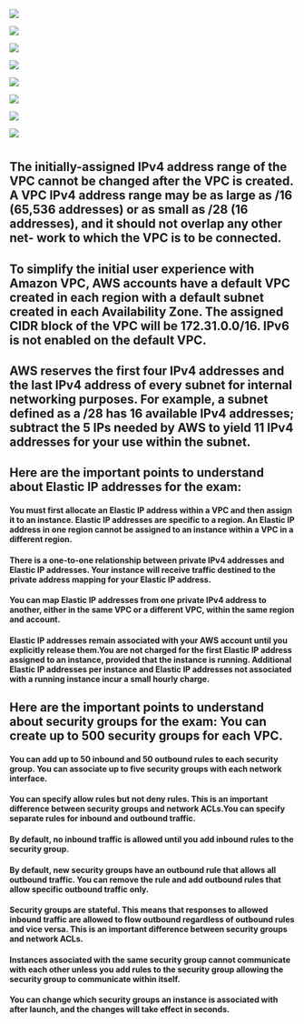 ![](https://user-images.githubusercontent.com/26511983/70856789-aaf8ea00-1ea8-11ea-8a4d-d26e81c18016.png)

![](https://user-images.githubusercontent.com/26511983/71448911-b9e16700-2708-11ea-982d-70c156959691.png)

![](https://user-images.githubusercontent.com/26511983/71448990-2741c780-270a-11ea-8955-bfbd1a96ddbd.png)

![](https://user-images.githubusercontent.com/26511983/71449110-037f8100-270c-11ea-96f0-9b23426d5a8d.png)

![](https://user-images.githubusercontent.com/26511983/71449167-16df1c00-270d-11ea-95e5-4eda20becdec.png)

![](https://user-images.githubusercontent.com/26511983/71449169-370edb00-270d-11ea-97df-c1cfd2bfc8e9.png)

![](https://user-images.githubusercontent.com/26511983/71449176-645b8900-270d-11ea-82c4-c98734360e7e.png)

![](https://user-images.githubusercontent.com/26511983/71449220-2b6fe400-270e-11ea-890d-981800df4a01.png)

#
## The initially-assigned IPv4 address range of the VPC cannot be changed after the VPC is created. A VPC IPv4 address range may be as large as /16 (65,536 addresses) or as small as /28 (16 addresses), and it should not overlap any other net- work to which the VPC is to be connected.

## To simplify the initial user experience with Amazon VPC, AWS accounts have a default VPC created in each region with a default subnet created in each Availability Zone. The assigned CIDR block of the VPC will be 172.31.0.0/16. IPv6 is not enabled on the default VPC.

## AWS reserves the first four IPv4 addresses and the last IPv4 address of every subnet for internal networking purposes. For example, a subnet defined as a /28 has 16 available IPv4 addresses; subtract the 5 IPs needed by AWS to yield 11 IPv4 addresses for your use within the subnet.

## Here are the important points to understand about Elastic IP addresses for the exam:
####  You must first allocate an Elastic IP address within a VPC and then assign it to an instance. Elastic IP addresses are specific to a region. An Elastic IP address in one region cannot be assigned to an instance within a VPC in a different region.
####  There is a one-to-one relationship between private IPv4 addresses and Elastic IP addresses. Your instance will receive traffic destined to the private address mapping for your Elastic IP address.
####  You can map Elastic IP addresses from one private IPv4 address to another, either in the same VPC or a different VPC, within the same region and account.
####  Elastic IP addresses remain associated with your AWS account until you explicitly release them.You are not charged for the first Elastic IP address assigned to an instance, provided that the instance is running. Additional Elastic IP addresses per instance and Elastic IP addresses not associated with a running instance incur a small hourly charge.

## Here are the important points to understand about security groups for the exam: You can create up to 500 security groups for each VPC.
#### You can add up to 50 inbound and 50 outbound rules to each security group. You can associate up to five security groups with each network interface.
  
#### You can specify allow rules but not deny rules. This is an important difference between security groups and network ACLs.You can specify separate rules for inbound and outbound traffic.

#### By default, no inbound traffic is allowed until you add inbound rules to the security group.

#### By default, new security groups have an outbound rule that allows all outbound traffic. You can remove the rule and add outbound rules that allow specific outbound traffic only.

#### Security groups are stateful. This means that responses to allowed inbound traffic are allowed to flow outbound regardless of outbound rules and vice versa. This is an important difference between security groups and network ACLs.

#### Instances associated with the same security group cannot communicate with each other unless you add rules to the security group allowing the security group to communicate within itself.

#### You can change which security groups an instance is associated with after launch, and the changes will take effect in seconds.
# 
